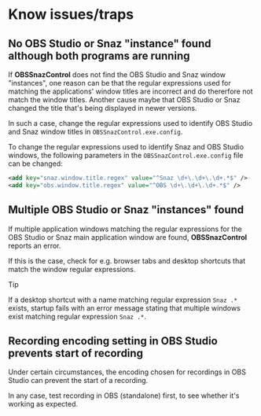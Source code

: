 # Know issues/traps

## No OBS Studio or Snaz "instance" found although both programs are running

If **OBSSnazControl** does not find the OBS Studio and Snaz window "instances", one reason can be that the regular expressions used for matching the applications' window titles are incorrect and do thererfore not match the window titles. Another cause maybe that OBS Studio or Snaz changed the title that's being displayed in newer versions.

In such a case, change the regular expressions used to identify OBS Studio and Snaz window titles in `OBSSnazControl.exe.config`.

To change the regular expressions used to identify Snaz and OBS Studio windows, the following parameters in the `OBSSnazControl.exe.config` file can be changed:

```xml
<add key="snaz.window.title.regex" value="^Snaz \d+\.\d+\.\d+.*$" />
<add key="obs.window.title.regex" value="^OBS \d+\.\d+\.\d+.*$" />
```

## Multiple OBS Studio or Snaz "instances" found

If multiple application windows matching the regular expressions for the OBS Studio or Snaz main application window are found, **OBSSnazControl** reports an error.

If this is the case, check for e.g. browser tabs and desktop shortcuts that match the window regular expressions.

> [!TIP]
> If a desktop shortcut with a name matching regular expression `Snaz .*` exists, startup fails with an error message stating that multiple windows exist matching regular expression `Snaz .*`.

## Recording encoding setting in OBS Studio prevents start of recording

Under certain circumstances, the encoding chosen for recordings in OBS Studio can prevent the start of a recording.

In any case, test recording in OBS (standalone) first, to see whether it's working as expected.
